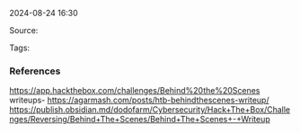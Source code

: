
2024-08-24 16:30

Source: 

Tags: 




### References
https://app.hackthebox.com/challenges/Behind%20the%20Scenes
writeups- 
https://agarmash.com/posts/htb-behindthescenes-writeup/
https://publish.obsidian.md/dodofarm/Cybersecurity/Hack+The+Box/Challenges/Reversing/Behind+The+Scenes/Behind+The+Scenes+-+Writeup